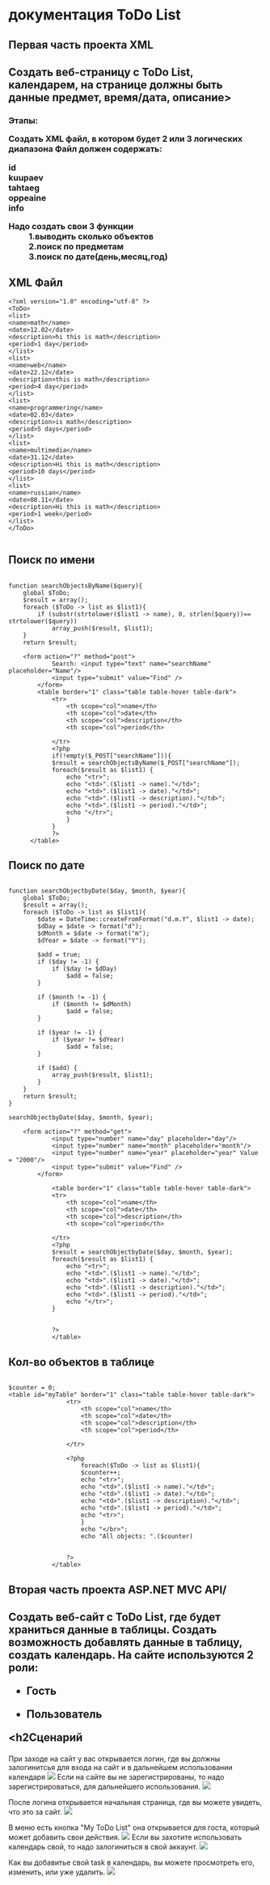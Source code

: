 <h1>документация ToDo List</h1>
<h2>Первая часть проекта XML<h2/>
  <h2>Создать веб-страницу с ToDo List, календарем, на странице должны быть данные предмет, время/дата, описание><h3/>
  Этапы:

Создать XML файл, в котором будет 2 или 3 логических диапазона
Файл должен содержать: 
<dl>
  <dt>id</dt>
  <dt>kuupaev</dt>
  <dt>tahtaeg</dt>
  <dt>oppeaine</dt>
  <dt>info</dt>
</dl>

<dl>
<dt>Надо создать свои 3 функции<dt/>
<dd>1.выводить сколько объектов</dd>
<dd>2.поиск по предметам</dd>
<dd>3.поиск по дате(день,месяц,год)</dd>
</dl>

<h2>XML Файл</h2>

```
<?xml version="1.0" encoding="utf-8" ?>
<ToDo>
<list>
<name>math</name>
<date>12.02</date>
<description>hi this is math</description>
<period>1 day</period>
</list>
<list>
<name>web</name>
<date>22.12</date>
<description>this is math</description>
<period>4 day</period>
</list>
<list>
<name>programmering</name>
<date>02.03</date>
<description>is math</description>
<period>5 days</period>
</list>
<list>
<name>multimedia</name>
<date>31.12</date>
<description>Hi this is math</description>
<period>10 days</period>
</list>
<list>
<name>russian</name>
<date>08.11</date>
<description>Hi this is math</description>
<period>1 week</period>
</list>
</ToDo>


```


<h2>Поиск по имени</h2>

```

function searchObjectsByName($query){
    global $ToDo;
    $result = array();
    foreach ($ToDo -> list as $list1){
        if (substr(strtolower($list1 -> name), 0, strlen($query))== strtolower($query))
            array_push($result, $list1);
    }
    return $result;
    
    <form action="?" method="post">
            Search: <input type="text" name="searchName" placeholder="Name"/>
            <input type="submit" value="Find" />
        </form>
        <table border="1" class="table table-hover table-dark">
            <tr>
                <th scope="col">name</th>
                <th scope="col">date</th>
                <th scope="col">description</th>
				<th scope="col">period</th>
                
            </tr>
            <?php
            if(!empty($_POST["searchName"])){
            $result = searchObjectsByName($_POST["searchName"]);
            foreach($result as $list1) {
                echo "<tr>";
                echo "<td>".($list1 -> name)."</td>";
                echo "<td>".($list1 -> date)."</td>";
                echo "<td>".($list1 -> description)."</td>";
				echo "<td>".($list1 -> period)."</td>";
                echo "</tr>";
                }
            }
            ?>
      </table>
```

<h2>Поиск по дате</h2>

```

function searchObjectbyDate($day, $month, $year){
    global $ToDo;
    $result = array();
    foreach ($ToDo -> list as $list1){
        $date = DateTime::createFromFormat("d.m.Y", $list1 -> date);
		$dDay = $date -> format("d");
		$dMonth = $date -> format("m");
		$dYear = $date -> format("Y");
		
		$add = true;
		if ($day != -1) {
			if ($day != $dDay)
				$add = false;
		}
		
		if ($month != -1) {
			if ($month != $dMonth)
				$add = false;
		}
		
		if ($year != -1) {
			if ($year != $dYear)
				$add = false;
		}
		
		if ($add) {
			array_push($result, $list1);
		}
    }
    return $result;
}

searchObjectbyDate($day, $month, $year);
    
    <form action="?" method="get">
            <input type="number" name="day" placeholder="day"/>
			<input type="number" name="month" placeholder="month"/>
			<input type="number" name="year" placeholder="year" Value = "2000"/>
            <input type="submit" value="Find" />
        </form>
			
			<table border="1" class="table table-hover table-dark">
            <tr>
                <th scope="col">name</th>
                <th scope="col">date</th>
                <th scope="col">description</th>
				<th scope="col">period</th>
                
            </tr>
			<?php
			$result = searchObjectbyDate($day, $month, $year);
            foreach($result as $list1) {
                echo "<tr>";
                echo "<td>".($list1 -> name)."</td>";
                echo "<td>".($list1 -> date)."</td>";
                echo "<td>".($list1 -> description)."</td>";
				echo "<td>".($list1 -> period)."</td>";
                echo "</tr>";
			}
			
			
			?>
			</table>
```

<h2>Кол-во объектов в таблице</h2>

```

$counter = 0;
<table id="myTable" border="1" class="table table-hover table-dark">
				<tr>
					<th scope="col">name</th>
					<th scope="col">date</th>
					<th scope="col">description</th>
					<th scope="col">period</th>

				</tr>
				
				<?php	  
					foreach($ToDo -> list as $list1){
					$counter++;
					echo "<tr>";
					echo "<td>".($list1 -> name)."</td>";
					echo "<td>".($list1 -> date)."</td>";
					echo "<td>".($list1 -> description)."</td>";
					echo "<td>".($list1 -> period)."</td>";
					echo "<tr>";
					}
					echo "</br>";
					echo "All objects: ".($counter) 
					
				
				?>
			</table>
```

<h2>Вторая часть проекта ASP.NET MVC API/<h2>
  Создать веб-сайт с ToDo List, где будет храниться данные в таблицы. Создать возможность добавлять данные в таблицу, создать календарь.
  На сайте используются 2 роли:
  
  * Гость
  
  * Пользователь
  
  <h2Сценарий</h2>
  
  При заходе на сайт у вас открывается логин, где вы должны залогинитсья для входа на сайт и в дальнейшем использовании календаря
  ![](Photo/login.PNG)
  Если на сайте вы не зарегистрированы, то надо зарегистрироваться, для дальнейшего использования.
    ![](Photo/register.PNG)

  После логина открывается начальная страница, где вы можете увидеть, что это за сайт.
  ![](Photo/home.PNG)
  
 В меню есть кнопка "My ToDo List" она открывается для госта, который может добавить свои действия.
  ![](Photo/todolist.PNG)
  Если вы захотите использовать календарь свой, то надо залогиниться в свой аккаунт.
    ![](Photo/calendar.PNG)
    
  Как вы добавитье свой task в календарь, вы можете просмотреть его, изменить, или уже удалить.
    ![](Photo/details.PNG)


  
  





